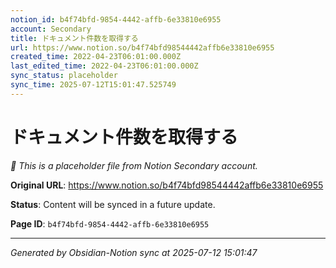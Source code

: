 ```yaml
---
notion_id: b4f74bfd-9854-4442-affb-6e33810e6955
account: Secondary
title: ドキュメント件数を取得する
url: https://www.notion.so/b4f74bfd98544442affb6e33810e6955
created_time: 2022-04-23T06:01:00.000Z
last_edited_time: 2022-04-23T06:01:00.000Z
sync_status: placeholder
sync_time: 2025-07-12T15:01:47.525749
---
```


# ドキュメント件数を取得する

*🔄 This is a placeholder file from Notion Secondary account.*

**Original URL**: https://www.notion.so/b4f74bfd98544442affb6e33810e6955

**Status**: Content will be synced in a future update.

**Page ID**: `b4f74bfd-9854-4442-affb-6e33810e6955`

---

*Generated by Obsidian-Notion sync at 2025-07-12 15:01:47*
